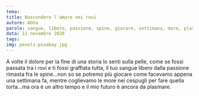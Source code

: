 ```yaml
---
tema:
title: Nascondere l'amore nei rovi
autore: Abha
parole: sangue, libero, passione, spine, giocare, settimana, more, plasmare
data: 11 novembre 2020
tags: 
img: pexels-pixabay.jpg
---
```

A volte il dolore per la fine di una storia lo senti sulla pelle, come se fossi passata tra i rovi e ti fossi graffiata tutta, il tuo sangue libero dalla passione rimasta fra le spine…non so se potremo più giocare come facevamo appena una settimana fa, mentre coglievamo le more nei cespugli per fare quella torta…ma ora è un altro tempo e il mio futuro è ancora da plasmare.
